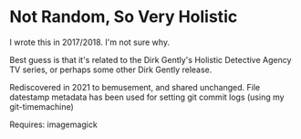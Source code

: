 # Not Random, So Very Holistic

I wrote this in 2017/2018. I'm not sure why. 

Best guess is that it's related to the Dirk Gently's Holistic Detective Agency TV series, or perhaps some other Dirk Gently release.

Rediscovered in 2021 to bemusement, and shared unchanged. File datestamp metadata has been used for setting git commit logs (using my git-timemachine)

Requires: imagemagick
